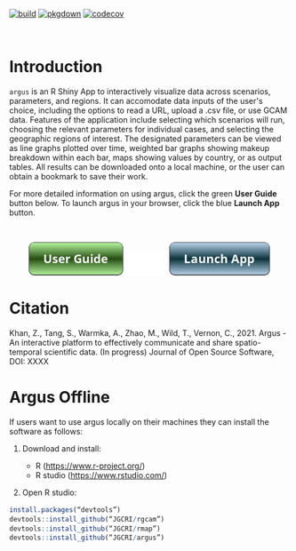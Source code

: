 <!-- badges: start -->
[![build](https://github.com/JGCRI/argus/actions/workflows/build.yml/badge.svg)](https://github.com/JGCRI/argus/actions/workflows/build.yml)
[![pkgdown](https://github.com/JGCRI/argus/actions/workflows/pkgdown.yaml/badge.svg)](https://github.com/JGCRI/argus/actions/workflows/pkgdown.yaml)
[![codecov](https://codecov.io/gh/JGCRI/argus/branch/dev/graph/badge.svg?token=NDE0ZK7OHN)](https://codecov.io/gh/JGCRI/argus)
<!-- badges: end -->

<br>
  
<!-- ------------------------>
<!-- ------------------------>
# <a name="Introduction"></a>Introduction
<!-- ------------------------>
<!-- ------------------------>

`argus` is an R Shiny App to interactively visualize data across scenarios, parameters, and regions. It can accomodate data inputs of the user's choice,
including the options to read a URL, upload a .csv file, or use GCAM data. Features of the application include selecting which scenarios will run, 
choosing the relevant parameters for individual cases, and selecting the geographic regions of interest. The designated parameters can be viewed as 
line graphs plotted over time, weighted bar graphs showing makeup breakdown within each bar, maps showing values by country, or as output tables. 
All results can be downloaded onto a local machine, or the user can obtain a bookmark to save their work.

For more detailed information on using argus, click the green **User Guide** button below. 
To launch argus in your browser, click the blue **Launch App** button.

<br>

<p align="center">
<a href="https://jgcri.github.io/argus/articles/vignette_argus.html" target="_blank"><img src="https://github.com/JGCRI/jgcricolors/blob/main/vignettes/button_user_guide.PNG?raw=true" alt="User Guide" height="60"/></a>
<img src="https://github.com/JGCRI/jgcricolors/blob/main/vignettes/button_divider.PNG?raw=true" height="40"/>
<a href="https://jgcri.github.io/argus/articles/vignette_argus.html" target="_blank"><img src="https://github.com/JGCRI/jgcricolors/blob/main/vignettes/button_launch_app.PNG?raw=true" alt="User Guide" height="60"/></a>
</p>


<!-- ------------------------>
<!-- ------------------------>
# <a name="Citation"></a>Citation
<!-- ------------------------>
<!-- ------------------------>

Khan, Z., Tang, S., Warmka, A., Zhao, M., Wild, T., Vernon, C., 2021. Argus - An interactive platform to effectively communicate and share spatio-temporal scientific data. (In progress) Journal of Open Source Software, DOI: XXXX



<!-- ------------------------>
<!-- ------------------------>
# <a name="Argus Offline"></a>Argus Offline
<!-- ------------------------>
<!-- ------------------------>

If users want to use argus locally on their machines they can install the software as follows:

1. Download and install:
    - R (https://www.r-project.org/)
    - R studio (https://www.rstudio.com/)  
    
2. Open R studio:

```r
install.packages(“devtools”)
devtools::install_github(“JGCRI/rgcam”)
devtools::install_github(“JGCRI/rmap”)
devtools::install_github(“JGCRI/argus”)
```



  

